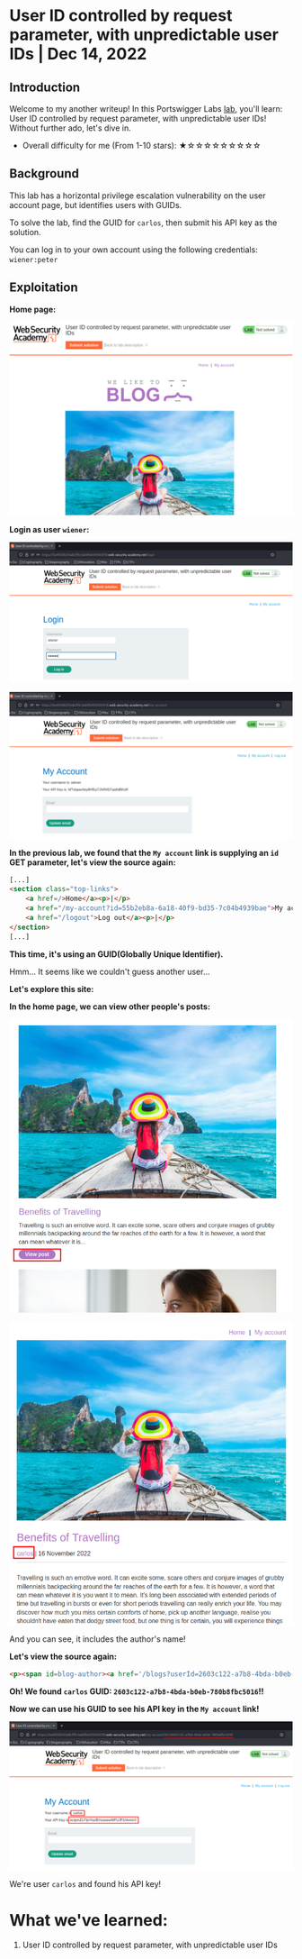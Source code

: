 # User ID controlled by request parameter, with unpredictable user IDs | Dec 14, 2022

## Introduction

Welcome to my another writeup! In this Portswigger Labs [lab](https://portswigger.net/web-security/access-control/lab-user-id-controlled-by-request-parameter-with-unpredictable-user-ids), you'll learn: User ID controlled by request parameter, with unpredictable user IDs! Without further ado, let's dive in.

- Overall difficulty for me (From 1-10 stars): ★☆☆☆☆☆☆☆☆☆

## Background

This lab has a horizontal privilege escalation vulnerability on the user account page, but identifies users with GUIDs.

To solve the lab, find the GUID for `carlos`, then submit his API key as the solution.

You can log in to your own account using the following credentials: `wiener:peter`

## Exploitation

**Home page:**

![](https://raw.githubusercontent.com/siunam321/CTF-Writeups/main/Portswigger-Labs/Access-Control/AC-6/images/Pasted%20image%2020221214011714.png)

**Login as user `wiener`:**

![](https://raw.githubusercontent.com/siunam321/CTF-Writeups/main/Portswigger-Labs/Access-Control/AC-6/images/Pasted%20image%2020221214011742.png)

![](https://raw.githubusercontent.com/siunam321/CTF-Writeups/main/Portswigger-Labs/Access-Control/AC-6/images/Pasted%20image%2020221214011749.png)

**In the previous lab, we found that the `My account` link is supplying an `id` GET parameter, let's view the source again:**
```html
[...]
<section class="top-links">
    <a href=/>Home</a><p>|</p>
    <a href="/my-account?id=55b2eb8a-6a18-40f9-bd35-7c04b4939bae">My account</a><p>|</p>
    <a href="/logout">Log out</a><p>|</p>
</section>
[...]
```

**This time, it's using an GUID(Globally Unique Identifier).**

Hmm... It seems like we couldn't guess another user...

**Let's explore this site:**

**In the home page, we can view other people's posts:**

![](https://raw.githubusercontent.com/siunam321/CTF-Writeups/main/Portswigger-Labs/Access-Control/AC-6/images/Pasted%20image%2020221214012431.png)

![](https://raw.githubusercontent.com/siunam321/CTF-Writeups/main/Portswigger-Labs/Access-Control/AC-6/images/Pasted%20image%2020221214012445.png)

And you can see, it includes the author's name!

**Let's view the source again:**
```html
<p><span id=blog-author><a href='/blogs?userId=2603c122-a7b8-4bda-b0eb-780b8fbc5016'>carlos</a></span> | 16 November 2022</p>
```

**Oh! We found `carlos` GUID: `2603c122-a7b8-4bda-b0eb-780b8fbc5016`!!**

**Now we can use his GUID to see his API key in the `My account` link!**

![](https://raw.githubusercontent.com/siunam321/CTF-Writeups/main/Portswigger-Labs/Access-Control/AC-6/images/Pasted%20image%2020221214012656.png)

We're user `carlos` and found his API key!

# What we've learned:

1. User ID controlled by request parameter, with unpredictable user IDs